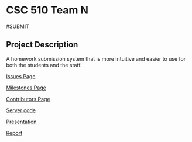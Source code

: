 # CSC 510 Team N
#SUBMIT

## Project Description
A homework submission system that is more intuitive and easier to use for both the students and the staff.

[Issues Page](https://github.com/gvivek19/CSC510-Team-N/issues?utf8=%E2%9C%93&q=is%3Aissue)

[Milestones Page](https://github.com/gvivek19/CSC510-Team-N/milestones)

[Contributors Page](https://github.com/gvivek19/CSC510-Team-N/graphs/contributors)

[Server code](https://github.com/gvivek19/CSC510-Team-N/tree/master/server)

[Presentation](http://bit.ly/1oHpEtB)

[Report](https://github.com/gvivek19/CSC510-Team-N/tree/master/FinalReport.pdf)


